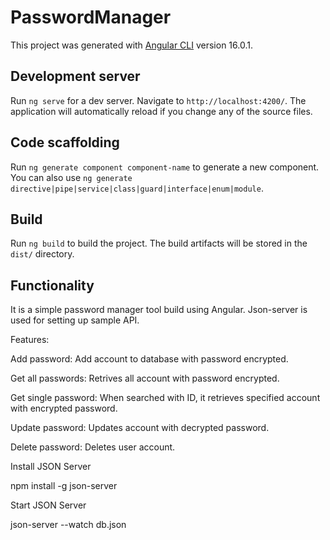 # PasswordManager

This project was generated with [Angular CLI](https://github.com/angular/angular-cli) version 16.0.1.

## Development server

Run `ng serve` for a dev server. Navigate to `http://localhost:4200/`. The application will automatically reload if you change any of the source files.

## Code scaffolding

Run `ng generate component component-name` to generate a new component. You can also use `ng generate directive|pipe|service|class|guard|interface|enum|module`.

## Build

Run `ng build` to build the project. The build artifacts will be stored in the `dist/` directory.

## Functionality

It is a simple password manager tool build using Angular. Json-server is used for setting up sample API.

Features: 

Add password: Add account to database with password encrypted.

Get all passwords: Retrives all account with password encrypted.

Get single password: When searched with ID, it retrieves specified account with encrypted password.

Update password: Updates account with decrypted password.

Delete password: Deletes user account.

Install JSON Server

npm install -g json-server

Start JSON Server

json-server --watch db.json



